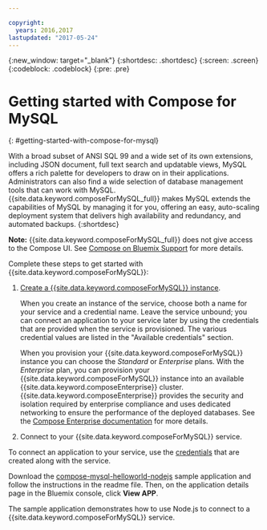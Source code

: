 ```yaml
---

copyright:
  years: 2016,2017
lastupdated: "2017-05-24"
---
```


{:new_window: target="_blank"}
{:shortdesc: .shortdesc}
{:screen: .screen}
{:codeblock: .codeblock}
{:pre: .pre}

# Getting started with Compose for MySQL
{: #getting-started-with-compose-for-mysql}

With a broad subset of ANSI SQL 99 and a wide set of its own extensions, including JSON document, full text search and updatable views, MySQL offers a rich palette for developers to draw on in their applications. Administrators can also find a wide selection of database management tools that can work with MySQL. {{site.data.keyword.composeForMySQL_full}} makes MySQL extends the capabilities of MySQL by managing it for you, offering an easy, auto-scaling deployment system that delivers high availability and redundancy, and automated backups.
{:shortdesc}

**Note:** {{site.data.keyword.composeForMySQL_full}} does not give access to the Compose UI. See [Compose on Bluemix Support](https://help.compose.com/docs/bluemix-compose-support) for more details.

Complete these steps to get started with {{site.data.keyword.composeForMySQL}}:

1. [Create a {{site.data.keyword.composeForMySQL}} instance](https://console.ng.bluemix.net/catalog/services/compose-for-mysql/).

   When you create an instance of the service, choose both a name for your service and a credential name. Leave the service unbound; you can connect an application to your service later by using the credentials that are provided when the service is provisioned.  The various credential values are listed in the "Available credentials" section.

   When you provision your {{site.data.keyword.composeForMySQL}} instance you can choose the *Standard* or *Enterprise* plans. With the *Enterprise* plan, you can provision your {{site.data.keyword.composeForMySQL}} instance into an available {{site.data.keyword.composeEnterprise}} cluster. {{site.data.keyword.composeEnterprise}} provides the security and isolation required by enterprise compliance and uses dedicated networking to ensure the performance of the deployed databases. See the [Compose Enterprise documentation](../ComposeEnterprise/index.html) for more details.

2. Connect to your {{site.data.keyword.composeForMySQL}} service.

  To connect an application to your service, use the [credentials](./credentials.html) that are created along with the service.

  Download the [compose-mysql-helloworld-nodejs](https://github.com/IBM-Bluemix/compose-mysql-helloworld-nodejs) sample application and follow the instructions in the readme file. Then, on the application details page in the Bluemix console, click **View APP**.

  The sample application demonstrates how to use Node.js to connect to a {{site.data.keyword.composeForMySQL}} service.
